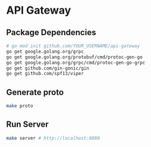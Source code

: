 # API Gateway

## Package Dependencies

```sh
# go mod init github.com/YOUR_USERNAME/api-gateway
go get google.golang.org/grpc
go get google.golang.org/protobuf/cmd/protoc-gen-go
go get google.golang.org/grpc/cmd/protoc-gen-go-grpc
go get github.com/gin-gonic/gin
go get github.com/spf13/viper
```

## Generate proto

```sh
make proto
```

## Run Server

```sh
make server # http://localhost:8080
```
